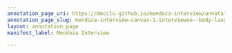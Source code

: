 ```yaml
---
annotation_page_uri: https://Amcclu.github.io/mendoza-interview/annotations/mendoza-interview-canvas-1-interviewee--body-language--shaking-head---relating-firsthand-experience.json
annotation_page_slug: mendoza-interview-canvas-1-interviewee--body-language--shaking-head---relating-firsthand-experience
layout: annotation_page
manifest_label: Mendoza Interview

---
```

